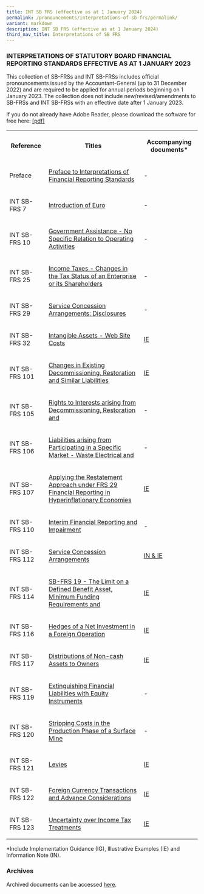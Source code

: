 ```yaml
---
title: INT SB FRS (effective as at 1 January 2024)
permalink: /pronouncements/interpretations-of-sb-frs/permalink/
variant: markdown
description: INT SB FRS (effective as at 1 January 2024)
third_nav_title: Interpretations of SB FRS
---
```

<h3>INTERPRETATIONS OF STATUTORY BOARD FINANCIAL REPORTING STANDARDS EFFECTIVE AS AT 1 JANUARY 2023</h3>
<p>This collection of SB-FRSs and INT SB-FRSs includes official pronouncements
issued by the Accountant-General (up to 31 December 2022) and are required
to be applied for annual periods beginning on 1 January 2023. The collection
does not include new/revised/amendments to SB-FRSs and INT SB-FRSs with
an effective date after 1 January 2023.</p>
<p>If you do not already have Adobe Reader, please download the software
for free here:&nbsp;<a href="http://www.adobe.com/products/acrobat/readstep2.html" rel="noopener noreferrer nofollow" target="_blank">[pdf]</a>
</p>
<table>
<tbody>
<tr>
<th rowspan="1" colspan="1">
<p>Reference</p>
</th>
<th rowspan="1" colspan="1">
<p>Titles</p>
</th>
<th rowspan="1" colspan="1">
<p>Accompanying documents*</p>
</th>
</tr>
<tr>
<td rowspan="1" colspan="1">
<p>Preface</p>
</td>
<td rowspan="1" colspan="1">
<p><a href="/files/Docs/INT SB FRS 2024/INT_SB_FRS_Preface.pdf" rel="noopener noreferrer nofollow" target="_blank">Preface to Interpretations of Financial Reporting Standards</a>
</p>
</td>
<td rowspan="1" colspan="1">
<p>-</p>
</td>
</tr>
<tr>
<td rowspan="1" colspan="1">
<p>INT SB-FRS 7</p>
</td>
<td rowspan="1" colspan="1">
<p><a href="/files/Docs/INT SB FRS 2024/INT_SB_FRS_7.pdf" rel="noopener noreferrer nofollow" target="_blank">Introduction of Euro</a>
</p>
</td>
<td rowspan="1" colspan="1">
<p>-</p>
</td>
</tr>
<tr>
<td rowspan="1" colspan="1">
<p>INT SB-FRS 10</p>
</td>
<td rowspan="1" colspan="1">
<p><a href="/files/Docs/INT SB FRS 2024/INT_SB_FRS_10.pdf" rel="noopener noreferrer nofollow" target="_blank">Government Assistance - No Specific Relation to Operating Activities</a>
</p>
</td>
<td rowspan="1" colspan="1">
<p>-</p>
</td>
</tr>
<tr>
<td rowspan="1" colspan="1">
<p>INT SB-FRS 25</p>
</td>
<td rowspan="1" colspan="1">
<p><a href="/files/Docs/INT SB FRS 2024/INT_SB_FRS_25.pdf" rel="noopener noreferrer nofollow" target="_blank">Income Taxes - Changes in the Tax Status of an Enterprise or its Shareholders</a>
</p>
</td>
<td rowspan="1" colspan="1">
<p>-</p>
</td>
</tr>
<tr>
<td rowspan="1" colspan="1">
<p>INT SB-FRS 29</p>
</td>
<td rowspan="1" colspan="1">
<p><a href="/files/Docs/INT SB FRS 2024/INT_SB_FRS_29.pdf" rel="noopener noreferrer nofollow" target="_blank">Service Concession Arrangements: Disclosures</a>
</p>
</td>
<td rowspan="1" colspan="1">
<p>-</p>
</td>
</tr>
<tr>
<td rowspan="1" colspan="1">
<p>INT SB-FRS 32</p>
</td>
<td rowspan="1" colspan="1">
<p><a href="/files/Docs/INT SB FRS 2024/INT_SB_FRS_32.pdf" rel="noopener noreferrer nofollow" target="_blank">Intangible Assets - Web Site Costs</a>
</p>
</td>
<td rowspan="1" colspan="1">
<p><a href="/files/Docs/Default%20Source/Int%20Sb%20Frs/Effective%20As%20At%201%20January%202023/INT_SB-FRS_32_IE_(2023).pdf" rel="noopener noreferrer nofollow" target="_blank">IE</a>
</p>
</td>
</tr>
<tr>
<td rowspan="1" colspan="1">
<p>INT SB-FRS 101</p>
</td>
<td rowspan="1" colspan="1">
<p><a href="/files/Docs/INT SB FRS 2024/INT_SB_FRS_101.pdf" rel="noopener noreferrer nofollow" target="_blank">Changes in Existing Decommissioning, Restoration and Similar Liabilities</a>
</p>
</td>
<td rowspan="1" colspan="1">
<p><a href="/files/Docs/Default%20Source/Int%20Sb%20Frs/Effective%20As%20At%201%20January%202023/INT_SB-FRS_101_IE_(2023).pdf" rel="noopener noreferrer nofollow" target="_blank">IE</a>
</p>
</td>
</tr>
<tr>
<td rowspan="1" colspan="1">
<p>INT SB-FRS 105</p>
</td>
<td rowspan="1" colspan="1">
<p><a href="/files/Docs/INT SB FRS 2024/INT_SB_FRS_105.pdf" rel="noopener noreferrer nofollow" target="_blank">Rights to Interests arising from Decommissioning, Restoration and </a>
</p>
</td>
<td rowspan="1" colspan="1">
<p>-</p>
</td>
</tr>
<tr>
<td rowspan="1" colspan="1">
<p>INT SB-FRS 106</p>
</td>
<td rowspan="1" colspan="1">
<p><a href="/files/Docs/INT SB FRS 2024/INT_SB_FRS_106.pdf" rel="noopener noreferrer nofollow" target="_blank">Liabilities arising from Participating in a Specific Market - Waste Electrical and </a>
</p>
</td>
<td rowspan="1" colspan="1">
<p>-</p>
</td>
</tr>
<tr>
<td rowspan="1" colspan="1">
<p>INT SB-FRS 107</p>
</td>
<td rowspan="1" colspan="1">
<p><a href="/files/Docs/INT SB FRS 2024/INT_SB_FRS_107.pdf" rel="noopener noreferrer nofollow" target="_blank">Applying the Restatement Approach under FRS 29 Financial Reporting in Hyperinflationary Economies </a>
</p>
</td>
<td rowspan="1" colspan="1">
<p><a href="/files/Docs/Default%20Source/Int%20Sb%20Frs/Effective%20As%20At%201%20January%202023/INT_SB-FRS_107_IE_(2023).pdf" rel="noopener noreferrer nofollow" target="_blank">IE</a>
</p>
</td>
</tr>
<tr>
<td rowspan="1" colspan="1">
<p>INT SB-FRS 110</p>
</td>
<td rowspan="1" colspan="1">
<p><a href="/files/Docs/INT SB FRS 2024/INT_SB_FRS_110.pdf" rel="noopener noreferrer nofollow" target="_blank">Interim Financial Reporting and Impairment </a>
</p>
</td>
<td rowspan="1" colspan="1">
<p>-</p>
</td>
</tr>
<tr>
<td rowspan="1" colspan="1">
<p>INT SB-FRS 112</p>
</td>
<td rowspan="1" colspan="1">
<p><a href="/files/Docs/INT SB FRS 2024/INT_SB_FRS_112.pdf" rel="noopener noreferrer nofollow" target="_blank">Service Concession Arrangements </a>
</p>
</td>
<td rowspan="1" colspan="1">
<p><a href="/files/Docs/Default%20Source/Int%20Sb%20Frs/Effective%20As%20At%201%20January%202023/INT_SB-FRS_112_IN_IE_(2023).pdf" rel="noopener noreferrer nofollow" target="_blank">IN &amp; IE</a>
</p>
</td>
</tr>
<tr>
<td rowspan="1" colspan="1">
<p>INT SB-FRS 114</p>
</td>
<td rowspan="1" colspan="1">
<p><a href="/files/Docs/INT SB FRS 2024/INT_SB_FRS_114.pdf" rel="noopener noreferrer nofollow" target="_blank">SB-FRS 19 - The Limit on a Defined Benefit Asset, Minimum Funding Requirements and </a>
</p>
</td>
<td rowspan="1" colspan="1">
<p><a href="/files/Docs/Default%20Source/Int%20Sb%20Frs/Effective%20As%20At%201%20January%202023/INT_SB-FRS_114_IE_(2023).pdf" rel="noopener noreferrer nofollow" target="_blank">IE</a>
</p>
</td>
</tr>
<tr>
<td rowspan="1" colspan="1">
<p>INT SB-FRS 116</p>
</td>
<td rowspan="1" colspan="1">
<p><a href="/files/Docs/INT SB FRS 2024/INT_SB_FRS_116.pdf" rel="noopener noreferrer nofollow" target="_blank">Hedges of a Net Investment in a Foreign Operation </a>
</p>
</td>
<td rowspan="1" colspan="1">
<p><a href="/files/Docs/Default%20Source/Int%20Sb%20Frs/Effective%20As%20At%201%20January%202023/INT_SB-FRS_116_IE_(2023).pdf" rel="noopener noreferrer nofollow" target="_blank">IE</a>
</p>
</td>
</tr>
<tr>
<td rowspan="1" colspan="1">
<p>INT SB-FRS 117</p>
</td>
<td rowspan="1" colspan="1">
<p><a href="/files/Docs/INT SB FRS 2024/INT_SB_FRS_117.pdf" rel="noopener noreferrer nofollow" target="_blank">Distributions of Non-cash Assets to Owners </a>
</p>
</td>
<td rowspan="1" colspan="1">
<p><a href="/files/Docs/Default%20Source/Int%20Sb%20Frs/Effective%20As%20At%201%20January%202023/INT_SB-FRS_117_IE_(2023).pdf" rel="noopener noreferrer nofollow" target="_blank">IE</a>
</p>
</td>
</tr>
<tr>
<td rowspan="1" colspan="1">
<p>INT SB-FRS 119</p>
</td>
<td rowspan="1" colspan="1">
<p><a href="/files/Docs/INT SB FRS 2024/INT_SB_FRS_119.pdf" rel="noopener noreferrer nofollow" target="_blank">Extinguishing Financial Liabilities with Equity Instruments </a>
</p>
</td>
<td rowspan="1" colspan="1">
<p>-</p>
</td>
</tr>
<tr>
<td rowspan="1" colspan="1">
<p>INT SB-FRS 120</p>
</td>
<td rowspan="1" colspan="1">
<p><a href="/files/Docs/INT SB FRS 2024/INT_SB_FRS_120.pdf" rel="noopener noreferrer nofollow" target="_blank">Stripping Costs in the Production Phase of a Surface Mine </a>
</p>
</td>
<td rowspan="1" colspan="1">
<p>-</p>
</td>
</tr>
<tr>
<td rowspan="1" colspan="1">
<p>INT SB-FRS 121</p>
</td>
<td rowspan="1" colspan="1">
<p><a href="/files/Docs/INT SB FRS 2024/INT_SB_FRS_121.pdf" rel="noopener noreferrer nofollow" target="_blank">Levies </a>
</p>
</td>
<td rowspan="1" colspan="1">
<p><a href="/files/Docs/Default%20Source/Int%20Sb%20Frs/Effective%20As%20At%201%20January%202023/INT_SB-FRS_121_IE_(2023).pdf" rel="noopener noreferrer nofollow" target="_blank">IE</a>
</p>
</td>
</tr>
<tr>
<td rowspan="1" colspan="1">
<p>INT SB-FRS 122</p>
</td>
<td rowspan="1" colspan="1">
<p><a href="/files/Docs/INT SB FRS 2024/INT_SB_FRS_122.pdf" rel="noopener noreferrer nofollow" target="_blank">Foreign Currency Transactions and Advance Considerations </a>
</p>
</td>
<td rowspan="1" colspan="1">
<p><a href="/files/Docs/Default%20Source/Int%20Sb%20Frs/Effective%20As%20At%201%20January%202023/INT_SB-FRS_122_IE_(2023).pdf" rel="noopener noreferrer nofollow" target="_blank">IE</a>
</p>
</td>
</tr>
<tr>
<td rowspan="1" colspan="1">
<p>INT SB-FRS 123</p>
</td>
<td rowspan="1" colspan="1">
<p><a href="/files/Docs/INT SB FRS 2024/INT_SB_FRS_123.pdf" rel="noopener noreferrer nofollow" target="_blank">Uncertainty over Income Tax Treatments </a>
</p>
</td>
<td rowspan="1" colspan="1">
<p><a href="/files/Docs/Default%20Source/Int%20Sb%20Frs/Effective%20As%20At%201%20January%202023/INT_SB-FRS_123_IE_(2023).pdf" rel="noopener noreferrer nofollow" target="_blank">IE</a>
</p>
</td>
</tr>
</tbody>
</table>
<p>*Include Implementation Guidance (IG), Illustrative Examples (IE) and
Information Note (IN).</p>
<h3>Archives</h3>
<p>Archived documents can be accessed&nbsp;<a href="/pronouncements/interpretations-of-sb-frs/archives/" rel="noopener noreferrer nofollow" target="_blank">here</a>.</p>